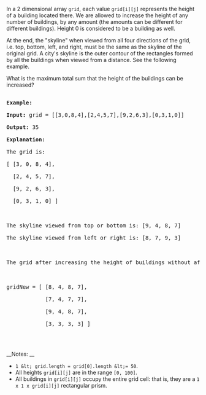 In a 2 dimensional array `` grid ``, each value `` grid[i][j] `` represents the height of a building located there. We are allowed to increase the height of any number of buildings, by any amount (the amounts&nbsp;can be different for different buildings). Height&nbsp;0 is considered to be a&nbsp;building&nbsp;as well.&nbsp;

At the end, the "skyline" when viewed from all four directions&nbsp;of the grid, i.e.&nbsp;top, bottom, left, and right,&nbsp;must be the same as the&nbsp;skyline of the original grid. A city's skyline is the outer contour of the rectangles formed by all the buildings when viewed from a distance. See&nbsp;the following example.

What is the maximum total sum that the height of the buildings can be increased?

<pre>
<strong>Example:</strong>
<strong>Input:</strong> grid = [[3,0,8,4],[2,4,5,7],[9,2,6,3],[0,3,1,0]]
<strong>Output:</strong> 35
<strong>Explanation:</strong> 
The grid is:
[ [3, 0, 8, 4], 
  [2, 4, 5, 7],
  [9, 2, 6, 3],
  [0, 3, 1, 0] ]

The skyline viewed from top or bottom is: [9, 4, 8, 7]
The skyline viewed from left or right is: [8, 7, 9, 3]

The grid after increasing the height of buildings without affecting skylines is:

gridNew = [ [8, 4, 8, 7],
            [7, 4, 7, 7],
            [9, 4, 8, 7],
            [3, 3, 3, 3] ]

</pre>

__Notes: __

*   `` 1 &lt; grid.length = grid[0].length &lt;= 50 ``.
*   All heights `` grid[i][j] `` are in the range `` [0, 100] ``.
*   All buildings in `` grid[i][j] `` occupy the entire grid cell: that is, they are a `` 1 x 1 x grid[i][j] `` rectangular prism.